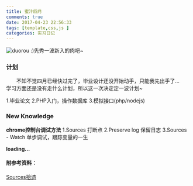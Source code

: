 ```yaml
---
title: 蜜汁四月
comments: true
date: 2017-04-23 22:56:33
tags: [template,css,js ]
categories: 实习日记
---
```

![duorou](http://om1a60efb.bkt.clouddn.com/duorou_04.jpg?imageView2/2/w/450/q/75%7Cimageslim)
:)先秀一波新入的肉吧~ 

### 计划

&emsp;&emsp;不知不觉四月已经快过完了，毕业设计还没开始动手，只能我先出手了...  
学习方面还是没有走什么计划，所以这一次决定定一波计划~  
<!-- more -->
1.毕业论文
2.PHP入门，操作数据库
3.模拟接口(php/nodejs)

### New Knowledge  

**chrome控制台调试方法**
1.Sources 打断点
2.Preserve log 保留日志
3.Sources - Watch 单步调试，跟踪变量的一生

**loading...**  

#### 附参考资料： 

[Sources拾遗](https://segmentfault.com/a/1190000004123527)
